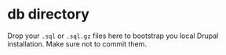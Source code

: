 # db directory

Drop your `.sql` or `.sql.gz` files here to bootstrap you local Drupal
installation. Make sure not to commit them.
